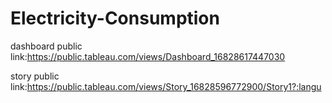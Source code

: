 # Electricity-Consumption

dashboard public link:https://public.tableau.com/views/Dashboard_16828617447030

story public link:https://public.tableau.com/views/Story_16828596772900/Story1?:langu
